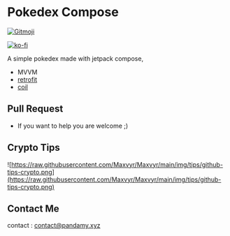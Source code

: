 # Pokedex Compose 

<a href="https://gitmoji.dev">
  <img src="https://img.shields.io/badge/gitmoji-%20😜%20😍-FFDD67.svg?style=flat-square" alt="Gitmoji">
</a>

[![ko-fi](https://ko-fi.com/img/githubbutton_sm.svg)](https://ko-fi.com/A0A72UVP8)

A simple pokedex made with jetpack compose, 
- MVVM
- [retrofit](https://square.github.io/retrofit/)
- [coil](https://coil-kt.github.io/coil/compose/)

## Pull Request

- If you want to help you are welcome ;)

## Crypto Tips

![https://raw.githubusercontent.com/Maxvyr/Maxvyr/main/img/tips/github-tips-crypto.png](https://raw.githubusercontent.com/Maxvyr/Maxvyr/main/img/tips/github-tips-crypto.png)

## Contact Me

contact : [contact@pandamy.xyz](mailto:contact@pandamy.xyz)